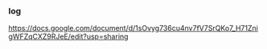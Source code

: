 ### log
https://docs.google.com/document/d/1sOvyg736cu4nv7fV7SrQKo7_H71ZnigWFZqCXZ9RJeE/edit?usp=sharing
